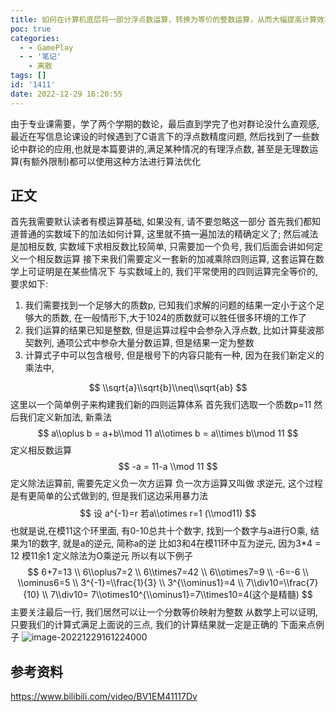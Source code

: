 ```yaml
---
title: 如何在计算机底层将一部分浮点数运算，转换为等价的整数运算，从而大幅提高计算效率？
poc: true
categories:
  - - GamePlay
  - - '笔记'
    - 离散
tags: []
id: '1411'
date: 2022-12-29 16:20:55
---
```


由于专业课需要，学了两个学期的数论，最后直到学完了也对群论没什么直观感, 最近在写信息论课设的时候遇到了C语言下的浮点数精度问题, 然后找到了一些数论中群论的应用,也就是本篇要讲的,满足某种情况的有理浮点数, 甚至是无理数运算(有额外限制)都可以使用这种方法进行算法优化

## 正文

 首先我需要默认读者有模运算基础, 如果没有, 请不要忽略这一部分 ​ 首先我们都知道普通的实数域下的加法如何计算, 这里就不搞一遍加法的精确定义了; 然后减法是加相反数, 实数域下求相反数比较简单, 只需要加一个负号, 我们后面会讲如何定义一个相反数运算 接下来我们需要定义一套新的加减乘除四则运算, 这套运算在数学上可证明是在某些情况下 与实数域上的, 我们平常使用的四则运算完全等价的, 要求如下:

1.  我们需要找到一个足够大的质数p, 已知我们求解的问题的结果一定小于这个足够大的质数, 在一般情形下,大于1024的质数就可以胜任很多环境的工作了
2.  我们运算的结果已知是整数, 但是运算过程中会参杂入浮点数, 比如计算斐波那契数列, 通项公式中参杂大量分数运算, 但是结果一定为整数
3.  计算式子中可以包含根号, 但是根号下的内容只能有一种, 因为在我们新定义的乘法中,

$$ \\sqrt{a}\\sqrt{b}\\neq\\sqrt{ab} $$ 这里以一个简单例子来构建我们新的四则运算体系 首先我们选取一个质数p=11 然后我们定义新加法, 新乘法 $$ a\\oplus b = a+b\\mod 11 a\\otimes b = a\\times b\\mod 11 $$ 定义相反数运算 $$ -a = 11-a \\mod 11 $$ 定义除法运算前, 需要先定义负一次方运算 负一次方运算又叫做 求逆元, 这个过程是有更简单的公式做到的, 但是我们这边采用暴力法 $$ 设 a^{-1}=r 若a\\otimes r=1 (\\mod11) $$ 也就是说,在模11这个环里面, 有0-10总共十个数字, 找到一个数字与a进行O乘, 结果为1的数字, 就是a的逆元, 简称a的逆 比如3和4在模11环中互为逆元, 因为3\*4 = 12 模11余1 定义除法为O乘逆元 所以有以下例子 $$ 6+7=13 \\ 6\\oplus7=2 \\ 6\\times7=42 \\ 6\\otimes7=9 \\ -6=-6 \\ \\ominus6=5 \\ 3^{-1}=\\frac{1}{3} \\ 3^{\\ominus1}=4 \\ 7\\div10=\\frac{7}{10} \\ 7\\div10= 7\\otimes10^{\\ominus1}=7\\times10=4(这个是精髓) $$ 主要关注最后一行, 我们居然可以让一个分数等价映射为整数 从数学上可以证明, 只要我们的计算式满足上面说的三点, 我们的计算结果就一定是正确的 下面来点例子 ![image-20221229161224000](https://raw.githubusercontent.com/Valkierja/ALLPIC/main/img/202303172122474.png)

## 参考资料

https://www.bilibili.com/video/BV1EM41117Dv